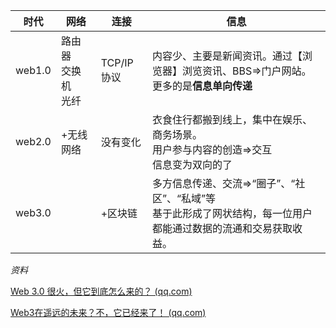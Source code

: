 | 时代   | 网络                         | 连接       | 信息                                                         |
| ------ | ---------------------------- | ---------- | ------------------------------------------------------------ |
| web1.0 | 路由器<br />交换机<br />光纤 | TCP/IP协议 | 内容少、主要是新闻资讯。通过【浏览器】浏览资讯、BBS=>门户网站。<br />更多的是**信息单向传递** |
| web2.0 | +无线网络                    | 没有变化   | 衣食住行都搬到线上，集中在娱乐、商务场景。<br />用户参与内容的创造=>交互<br />信息变为双向的了 |
| web3.0 |                              | +区块链    | 多方信息传递、交流=>“圈子”、“社区”、“私域”等<br />基于此形成了网状结构，每一位用户都能通过数据的流通和交易获取收益。 |



*资料*

[Web 3.0 很火，但它到底怎么来的？ (qq.com)](https://mp.weixin.qq.com/s/oPZcc7kRBAqXYjAVBUG4AA)

[Web3在遥远的未来？不，它已经来了！ (qq.com)](https://mp.weixin.qq.com/s/m_UgNWT2OFpyIfXjbOIQFg)